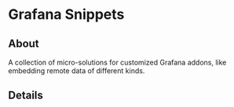 # Grafana Snippets

## About

A collection of micro-solutions for customized Grafana addons, like embedding
remote data of different kinds.


## Details

